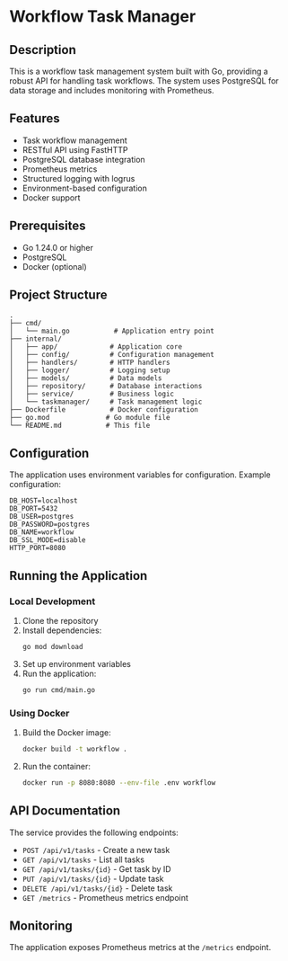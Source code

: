 # Workflow Task Manager

## Description
This is a workflow task management system built with Go, providing a robust API for handling task workflows. The system uses PostgreSQL for data storage and includes monitoring with Prometheus.

## Features
- Task workflow management
- RESTful API using FastHTTP
- PostgreSQL database integration
- Prometheus metrics
- Structured logging with logrus
- Environment-based configuration
- Docker support

## Prerequisites
- Go 1.24.0 or higher
- PostgreSQL
- Docker (optional)

## Project Structure
```
.
├── cmd/
│   └── main.go           # Application entry point
├── internal/
│   ├── app/             # Application core
│   ├── config/          # Configuration management
│   ├── handlers/        # HTTP handlers
│   ├── logger/          # Logging setup
│   ├── models/          # Data models
│   ├── repository/      # Database interactions
│   ├── service/         # Business logic
│   └── taskmanager/     # Task management logic
├── Dockerfile           # Docker configuration
├── go.mod              # Go module file
└── README.md           # This file
```

## Configuration
The application uses environment variables for configuration. Example configuration:

```env
DB_HOST=localhost
DB_PORT=5432
DB_USER=postgres
DB_PASSWORD=postgres
DB_NAME=workflow
DB_SSL_MODE=disable
HTTP_PORT=8080
```

## Running the Application

### Local Development
1. Clone the repository
2. Install dependencies:
   ```bash
   go mod download
   ```
3. Set up environment variables
4. Run the application:
   ```bash
   go run cmd/main.go
   ```

### Using Docker
1. Build the Docker image:
   ```bash
   docker build -t workflow .
   ```
2. Run the container:
   ```bash
   docker run -p 8080:8080 --env-file .env workflow
   ```

## API Documentation
The service provides the following endpoints:

- `POST /api/v1/tasks` - Create a new task
- `GET /api/v1/tasks` - List all tasks
- `GET /api/v1/tasks/{id}` - Get task by ID
- `PUT /api/v1/tasks/{id}` - Update task
- `DELETE /api/v1/tasks/{id}` - Delete task
- `GET /metrics` - Prometheus metrics endpoint

## Monitoring
The application exposes Prometheus metrics at the `/metrics` endpoint.